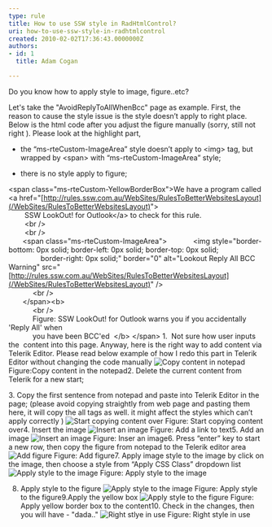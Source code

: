 ```yaml
---
type: rule
title: How to use SSW style in RadHtmlControl?
uri: how-to-use-ssw-style-in-radhtmlcontrol
created: 2010-02-02T17:36:43.0000000Z
authors:
- id: 1
  title: Adam Cogan

---
```



Do you know how to apply style to image, figure..etc?

Let's take the "AvoidReplyToAllWhenBcc" page as example.
  First, the reason to cause the style issue is the style doesn’t apply to right place. Below is the html code after you adjust the figure manually (sorry, still not right ). Please look at the highlight part, 

- the “ms-rteCustom-ImageArea” style doesn’t apply to &lt;img&gt; tag, but wrapped by &lt;span&gt; with “ms-rteCustom-ImageArea” style;


- there is no style apply to figure;


&lt;span class="ms-rteCustom-YellowBorderBox"&gt;We have a program called &lt;a href="[http://rules.ssw.com.au/WebSites/RulesToBetterWebsitesLayout](/WebSites/RulesToBetterWebsitesLayout)"&gt;
<br>        SSW LookOut! for Outlook&lt;/a&gt; to check for this rule.
<br>        &lt;br /&gt;
<br>        &lt;br /&gt;
<br>       &lt;span class="ms-rteCustom-ImageArea"&gt;
            &lt;img style="border-bottom: 0px solid; border-left: 0px solid; border-top: 0px solid;
<br>                border-right: 0px solid;" border="0" alt="Lookout Reply All BCC Warning" src="[http://rules.ssw.com.au/WebSites/RulesToBetterWebsitesLayout](/WebSites/RulesToBetterWebsitesLayout)" /&gt;
<br>            &lt;br /&gt;
<br>       &lt;/span&gt;&lt;b&gt;
<br>            &lt;br /&gt;
<br>            Figure: SSW LookOut! for Outlook warns you if you accidentally 'Reply All' when
<br>            you have been BCC'ed  &lt;/b&gt; &lt;/span&gt;
 1.  Not sure how user inputs the  content into this page. Anyway, here is the right way to add content via Telerik Editor. Please read below example of how I redo this part in Telerik Editor without changing the code manually
![Copy content in notepad](/WebSites/RulesToBetterWebsitesLayout/Publishing%20Image/SaveContentInNotePad.jpg)
Figure:Copy content in the notepad2. Delete the current content from Telerik for a new start;

 3. Copy the first sentence from notepad and paste into Telerik Editor in the page; (please avoid copying straightly from web page and pasting them here, it will copy the all tags as well. it might affect the styles which can’t apply correctly )
![Start copying content over](/WebSites/RulesToBetterWebsitesLayout/Publishing%20Image/CopyFromNotePad.jpg)
Figure: Start copying content over4. Insert the image
![Insert an image](/WebSites/RulesToBetterWebsitesLayout/Publishing%20Image/InsertImage.jpg)
Figure: Add a link to text5. Add an image
![Insert an image](/WebSites/RulesToBetterWebsitesLayout/Publishing%20Image/ApplyStyleInsertImage.jpg)
Figure: Inser an image6. Press “enter” key to start a new row, then copy the figure from notepad to the Telerik editor area
![Add figure](/WebSites/RulesToBetterWebsitesLayout/Publishing%20Image/ApplyStyleAddFigure.jpg)
Figure: Add figure7. Apply image style to the image by click on the image, then choose a style from “Apply CSS Class” dropdown list
![Apply style to the image](/WebSites/RulesToBetterWebsitesLayout/Publishing%20Image/ApplyStyleImageArea.jpg)
Figure: Apply style to the image

 8. Apply style to the figure
![Apply style to the image](/WebSites/RulesToBetterWebsitesLayout/Publishing%20Image/ApplyStyleImageArea.jpg)
Figure: Apply style to the figure9.Apply the yellow box
![Apply style to the figure](/WebSites/RulesToBetterWebsitesLayout/Publishing%20Image/ApplyStyleFigure.jpg)
Figure: Apply yellow border box to the content10. Check in the changes, then you will have - "dada.."
![Right stlye in use](/WebSites/RulesToBetterWebsitesLayout/Publishing%20Image/ApplyStyleResult.jpg)
Figure: Right style in use

